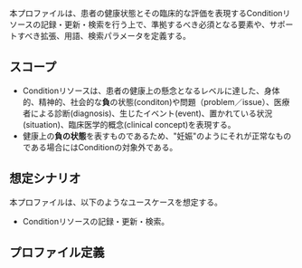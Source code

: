 <br/>
本プロファイルは、患者の健康状態とその臨床的な評価を表現するConditionリソースの記録・更新・検索を行う上で、準拠するべき必須となる要素や、サポートすべき拡張、用語、検索パラメータを定義する。

## スコープ

- Conditionリソースは、患者の健康上の懸念となるレベルに達した、身体的、精神的、社会的な<strong>負</strong>の状態(conditon)や問題（problem／issue）、医療者による診断(diagnosis)、生じたイベント(event)、置かれている状況(situation)、臨床医学的概念(clinical concept)を表現する。
- 健康上の<strong>負の状態</strong>を表すものであるため、"妊娠"のようにそれが正常なものである場合にはConditionの対象外である。

## 想定シナリオ

本プロファイルは、以下のようなユースケースを想定する。

- Conditionリソースの記録・更新・検索。

## プロファイル定義